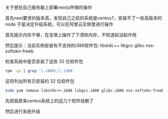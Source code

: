 
关于想在自己服务器上部署nextjs所做的操作

首先next要求的版本高，发现自己之前的系统是centos7，安装不了一些高版本的node
于是决定升级系统，可以在阿里云实例里进行操作

首先提示内存不够，在宝塔上操作了下清除内存，不知道起没起作用

然后提示：当前实例安装有不支持的i386软件包: libstdc++ libgcc glibc nss-softokn-freeb


检查系统中是否安装了这些 32 位软件包
```bash
rpm -qa | grep '\.i686\|\.i386'
```
这将列出所有已安装的 32 位软件包


```bash
sudo yum remove libstdc++.i686 libgcc.i686 glibc.i686 nss-softokn-freebl.i686
```
先把我原来centos系统上的这几个软件给删了

然后进行系统升级

